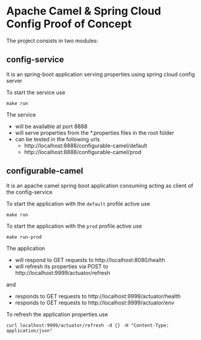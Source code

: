 Apache Camel & Spring Cloud Config Proof of Concept
===================================================

The project consists in two modules:

## config-service
It is an spring-boot application serving properties using spring cloud config server

To start the service use

    make run

The service 
- will be available at port 8888
- will serve properties from the *.properties files in the root folder
- can be tested in the following urls 
  - http://localhost:8888/configurable-camel/default
  - http://localhost:8888/configurable-camel/prod
    
## configurable-camel
It is an apache camel spring boot application consuming acting as client of the config-service 

To start the application with the `default` profile active use

    make run

To start the application with the `prod` profile active use

    make run-prod

The application
- will respond to GET requests to http://localhost:8080/health
- will refresh its properties via POST to http://localhost:9999/actuator/refresh

and
- responds to GET requests to http://localhost:9999/actuator/health
- responds to GET requests to http://localhost:9999/actuator/env

To refresh the application properties use

    curl localhost:9999/actuator/refresh -d {} -H "Content-Type: application/json"
